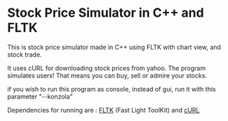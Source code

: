 # Stock Price Simulator in C++ and FLTK
This is stock price simulator made in C++ using FLTK with chart view, and stock trade.

It uses cURL for downloading stock prices from yahoo.
The program simulates users! That means you can buy, sell or admire your stocks.

if you wish to run this program as console, instead of gui, run it with this parameter "--konzola"

Dependencies for running are : [FLTK](https://www.fltk.org/) (Fast Light ToolKit) and [cURL](https://curl.se/)
